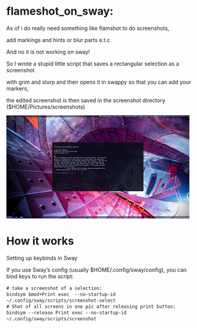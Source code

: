 # flameshot_on_sway:
As of i do really need something like flamshot to do screenshots,

add markings and hints or blur parts e.t.c

And no it is not working on sway!


So I wrote a stupid little script that saves a rectangular selection as a screenshot 

with grim and slurp and then opens it in swappy so that you can add your markers, 

the edited screenshot is then saved in the screenshot directory ($HOME/Pictures/screenshots)


![animation](https://raw.githubusercontent.com/killajoe/sway_tools/refs/heads/main/flameshot_on_sway/screenshot-flamshotalike.gif)


# How it works

Setting up keybinds in Sway

If you use Sway’s config (usually $HOME/.config/sway/config), you can bind keys to run the script:

``` 
# take a screenshot of a selection:
bindsym $mod+Print exec  --no-startup-id ~/.config/sway/scripts/screenshot-select
# Shot of all screens in one pic after releasing print button:
bindsym --release Print exec --no-startup-id ~/.config/sway/scripts/screenshot
```
